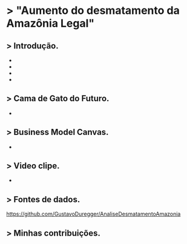# > "Aumento do desmatamento da Amazônia Legal"

## > Introdução.

-
-
-
-

## > Cama de Gato do Futuro.
-

## > Business Model Canvas.
-

## > Video clipe.
-

## > Fontes de dados.

https://github.com/GustavoDuregger/AnaliseDesmatamentoAmazonia

## > Minhas contribuições.
